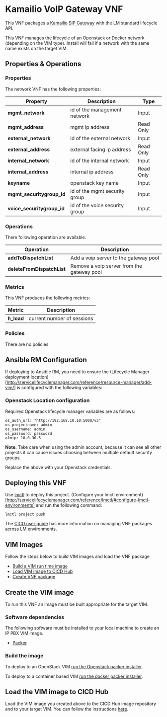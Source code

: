 # Kamailio VoIP Gateway VNF

This VNF packages a [Kamailio SIP Gateway](https://www.kamailio.org/w/) with the LM standard lifecycle API.

This VNF manages the lifecycle of an Openstack or Docker network (depending on the VIM type). Install will fail if a network with the same name exists on the target VIM. 

## Properties & Operations

### Properties

The network VNF has the following properties:

| Property                      |  Description                        | Type      |
|-------------------------------|-------------------------------------|-----------|
| **mgmt_network**              | id of the management network        | Input     |
| **mgmt_address**              | mgmt ip address                     | Read Only |
| **external_network**          | id of the external network          | Input     |
| **external_address**          | external facing ip address          | Read Only |
| **internal_network**          | id of the internal network          | Input     |
| **internal_address**          | internal ip address                 | Read Only |
| **keyname**                   | openstack key name                  | Input     |
| **mgmt_securitygroup_id**     | id of the mgmt security group       | Input     |
| **voice_securitygroup_id**    | id of the voice security group      | Input     |

### Operations

There following operation are available. 

| Operation                     |  Description                               |
|-------------------------------|--------------------------------------------|
| **addToDispatchList**         | Add a voip server to the gateway pool      |
| **deleteFromDispatchList**    | Remove a voip server from the gateway pool |
  
### Metrics

This VNF produces the following metrics:

| Metric                   |  Description                        |
|--------------------------|-------------------------------------|
| **h_load**               | current number of sessions          |

### Policies

There are no policies 

## Ansible RM Configuration

If deploying to Ansible RM, you need to ensure the (Lifecycle Manager deployment location)[http://servicelifecyclemanager.com/reference/resource-manager/add-vim/] is configured with the following variables:

### Openstack Location configuration

Required Openstack lifecycle manager variables are as follows: 

```
os_auth_url: "http://192.168.10.10:5000/v3"
os_projectname: admin
os_username: admin
os_password: password
almip: 10.0.30.5
```

__Note:__ Take care when using the admin account, because it can see all other projects it can cause issues choosing between multiple default security groups.

Replace the above with your Openstack credentials.

## Deploying this VNF

Use [lmctl](http://servicelifecyclemanager.com/reference/lmctl/) to deploy this project. (Configure your lmctl environment)[http://servicelifecyclemanager.com/reference/lmctl/#configure-lmctl-environments] and run the following command:

```
lmctl project push
```

The [CICD user guide](http://servicelifecyclemanager.com/cicd/introduction/) has more information on managing VNF packages across LM environments. 

## VIM Images

Follow the steps below to build VIM images and load the VNF package
* [Build a VIM run time image](#create-the-vim-image)
* [Load VIM image to CICD Hub](#load-the-vim-image-to-cicd-hub)
* [Create VNF package](#push-vnf-package)

## Create the VIM image

To run this VNF an image must be built appropriate for the target VIM. 

### Software dependencies

The following software must be installed to your local machine to create an IP PBX VIM image. 
* [Packer](https://packer.io/)

### Build the image

To deploy to an OpenStack VIM [run the Openstack packer installer](/vnfs/voip-gateway/VNFCs/kamailio-vnfc/VDUs/packer/openstack/Readme.md).

To deploy to a container based VIM [run the docker packer installer](/vnfs/voip-gateway/VNFCs/kamailio-vnfc/VDUs/packer/docker/Readme.md).

## Load the VIM image to CICD Hub

Load the VIM image you created above to the CICD Hub image repository and to your target VIM. You can follow the instructions [here](http://servicelifecyclemanager.com/user-guides/cicd/upload-images/).
